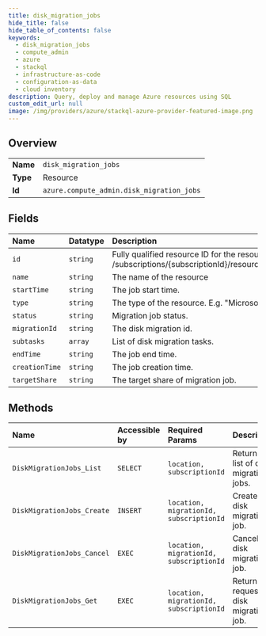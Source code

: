 ```yaml
---
title: disk_migration_jobs
hide_title: false
hide_table_of_contents: false
keywords:
  - disk_migration_jobs
  - compute_admin
  - azure    
  - stackql
  - infrastructure-as-code
  - configuration-as-data
  - cloud inventory
description: Query, deploy and manage Azure resources using SQL
custom_edit_url: null
image: /img/providers/azure/stackql-azure-provider-featured-image.png
---
```

  
    

## Overview
<table><tbody>
<tr><td><b>Name</b></td><td><code>disk_migration_jobs</code></td></tr>
<tr><td><b>Type</b></td><td>Resource</td></tr>
<tr><td><b>Id</b></td><td><code>azure.compute_admin.disk_migration_jobs</code></td></tr>
</tbody></table>

## Fields
| Name | Datatype | Description |
|:-----|:---------|:------------|
| `id` | `string` | Fully qualified resource ID for the resource. Ex - /subscriptions/&#123;subscriptionId&#125;/resourceGroups/&#123;resourceGroupName&#125;/providers/&#123;resourceProviderNamespace&#125;/&#123;resourceType&#125;/&#123;resourceName&#125; |
| `name` | `string` | The name of the resource |
| `startTime` | `string` | The job start time. |
| `type` | `string` | The type of the resource. E.g. "Microsoft.Compute/virtualMachines" or "Microsoft.Storage/storageAccounts" |
| `status` | `string` | Migration job status. |
| `migrationId` | `string` | The disk migration id. |
| `subtasks` | `array` | List of disk migration tasks. |
| `endTime` | `string` | The job end time. |
| `creationTime` | `string` | The job creation time. |
| `targetShare` | `string` | The target share of migration job. |
## Methods
| Name | Accessible by | Required Params | Description |
|:-----|:--------------|:----------------|:------------|
| `DiskMigrationJobs_List` | `SELECT` | `location, subscriptionId` | Returns a list of disk migration jobs. |
| `DiskMigrationJobs_Create` | `INSERT` | `location, migrationId, subscriptionId` | Create a disk migration job. |
| `DiskMigrationJobs_Cancel` | `EXEC` | `location, migrationId, subscriptionId` | Cancel a disk migration job. |
| `DiskMigrationJobs_Get` | `EXEC` | `location, migrationId, subscriptionId` | Returns the requested disk migration job. |
